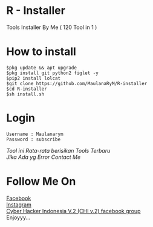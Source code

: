 # R - Installer
Tools Installer By Me ( 120 Tool in 1 )
# How to install
```
$pkg update && apt upgrade
$pkg install git python2 figlet -y
$pip2 install lolcat
$git clone https://github.com/MaulanaRyM/R-installer
$cd R-installer
$sh install.sh
```
# Login
```
Username : Maulanarym
Password : subscribe
```
*Tool ini Rata-rata berisikan Tools Terbaru</br>Jika Ada yg Error Contact Me*</br>
# Follow Me On
<a href='https://fb.me/Rizqy.Yusuf.Maulana' target='blank'>Facebook</a></br>
<a href='https://www.instagram.com/rizqymaulanarym' target='blank'>Instagram</a></br>
<a href='https://www.facebook.com/groups/236316427460938' target='blank'>Cyber Hacker Indonesia V.2 (CHI v.2) facebook group</a></br>
Enjoyyy...
